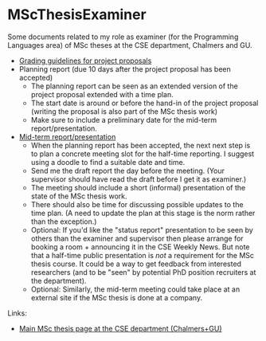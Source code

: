 # MScThesisExaminer

Some documents related to my role as examiner (for the Programming Languages area) of MSc theses at the CSE department, Chalmers and GU.

* [Grading guidelines for project proposals](grade_project_proposal.md)
* Planning report (due 10 days after the project proposal has been accepted)
    * The planning report can be seen as an extended version of the project proposal extended with a time plan.
    * The start date is around or before the hand-in of the project proposal (writing the proposal is also part of the MSc thesis work)
    * Make sure to include a preliminary date for the mid-term report/presentation.
* [Mid-term report/presentation](https://masterthesis.cms.chalmers.se/content/planning-and-mid-project-reports)
    * When the planning report has been accepted, the next next step is to plan a concrete meeting slot for the half-time reporting. I suggest using a doodle to find a suitable date and time.
    * Send me the draft report the day before the meeting. (Your supervisor should have read the draft before I get it as examiner.)
    * The meeting should include a short (informal) presentation of the state of the MSc thesis work.
    * There should also be time for discussing possible updates to the time plan. (A need to update the plan at this stage is the norm rather than the exception.)
    * Optional: If you'd like the "status report" presentation to be seen by others than the examiner and supervisor then please arrange for booking a room + announcing it in the CSE Weekly News. But note that a half-time public presentation is _not_ a requirement for the MSc thesis course. It could be a way to get feedback from interested researchers (and to be "seen" by potential PhD position recruiters at the department).
    * Optional: Similarly, the mid-term meeting could take place at an external site if the MSc thesis is done at a company.

Links:
* [Main MSc thesis page at the CSE department (Chalmers+GU)](https://masterthesis.cms.chalmers.se/)
